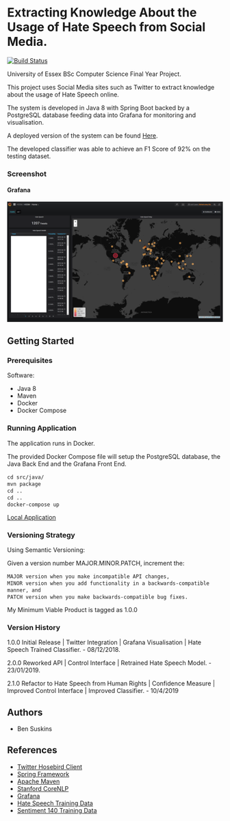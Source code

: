 # Extracting Knowledge About the Usage of Hate Speech from Social Media.
[![Build Status](https://travis-ci.org/BenSuskins/final-year-project.svg?branch=master)](https://travis-ci.org/BenSuskins/final-year-project)

University of Essex BSc Computer Science Final Year Project.

This project uses Social Media sites such as Twitter to extract knowledge about the usage of Hate Speech online.

The system is developed in Java 8 with Spring Boot backed by a PostgreSQL database feeding data into Grafana for monitoring and visualisation.  

A deployed version of the system can be found [Here](www.hatespeech.suskins.co.uk).

The developed classifier was able to achieve an F1 Score of 92% on the testing dataset.

### Screenshot
#### Grafana

![alt text](/docs/grafana.png?raw=true "Project Homepage")

## Getting Started 

### Prerequisites
Software:
* Java 8
* Maven
* Docker
* Docker Compose

### Running Application
The application runs in Docker.

The provided Docker Compose file will setup the PostgreSQL database, the Java Back End and the Grafana Front End.

```
cd src/java/
mvn package
cd ..
cd ..
docker-compose up
```

[Local Application](http://localhost:80)

### Versioning Strategy
Using Semantic Versioning:

Given a version number MAJOR.MINOR.PATCH, increment the:

    MAJOR version when you make incompatible API changes,
    MINOR version when you add functionality in a backwards-compatible manner, and
    PATCH version when you make backwards-compatible bug fixes.

My Minimum Viable Product is tagged as 1.0.0

### Version History
1.0.0 Initial Release | Twitter Integration | Grafana Visualisation | Hate Speech Trained Classifier. - 08/12/2018.

2.0.0 Reworked API | Control Interface | Retrained Hate Speech Model. - 23/01/2019.

2.1.0 Refactor to Hate Speech from Human Rights | Confidence Measure | Improved Control Interface | Improved Classifier. - 10/4/2019

## Authors
* Ben Suskins 

## References
* [Twitter Hosebird Client](https://github.com/twitter/hbc)
* [Spring Framework](https://spring.io/)
* [Apache Maven](https://maven.apache.org/)
* [Stanford CoreNLP](https://stanfordnlp.github.io/CoreNLP/)
* [Grafana](https://grafana.com/)
* [Hate Speech Training Data](https://github.com/t-davidson/hate-speech-and-offensive-language)
* [Sentiment 140 Training Data](http://help.sentiment140.com/for-students/)
